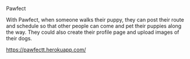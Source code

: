 Pawfect

With Pawfect, when someone walks their puppy, they can post their route and schedule so that other people can come and pet their puppies along the way. They could also create their profile page and upload images of their dogs.

https://pawfectt.herokuapp.com/
